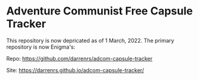 # Adventure Communist Free Capsule Tracker

This repository is now depricated as of 1 March, 2022.  The primary repository is now Enigma's:

Repo: https://github.com/darrenrs/adcom-capsule-tracker

Site: https://darrenrs.github.io/adcom-capsule-tracker/
